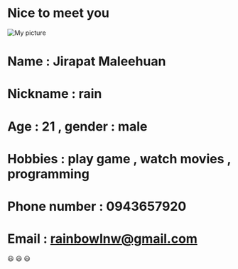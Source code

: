 # Nice to meet you
![My picture](https://scontent.fnak3-1.fna.fbcdn.net/v/t1.15752-9/240771061_378426807005711_443950374584750286_n.jpg?_nc_cat=100&ccb=1-5&_nc_sid=ae9488&_nc_ohc=IfoP49ZOpLkAX_YN2uj&_nc_ht=scontent.fnak3-1.fna&oh=4c7044f8b78f100f1d0f1c85c411df12&oe=614F8671)
# Name : Jirapat Maleehuan
# Nickname :  rain
# Age : 21 , gender : male
# Hobbies : play game , watch movies , programming
# Phone number : 0943657920
# Email : rainbowlnw@gmail.com
:smiley: :smiley: :smiley: